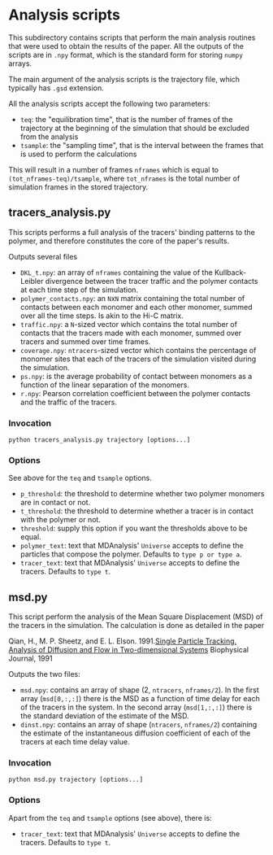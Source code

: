 # Analysis scripts

This subdirectory contains scripts that perform the main analysis routines that
were used to obtain the results of the paper. All the outputs of the scripts are
in `.npy` format, which is the standard form for storing `numpy` arrays.

The main argument of the analysis scripts is the trajectory file, which
typically has `.gsd` extension.

All the analysis scripts accept the following two parameters:
- `teq`: the "equilibration time", that is the number of frames of the
  trajectory at the beginning of the simulation that should be excluded from the
  analysis
- `tsample`: the "sampling time", that is the interval between the frames that
  is used to perform the calculations

This will result in a number of frames `nframes` which is equal to
`(tot_nframes-teq)/tsample`, where `tot_nframes` is the total number of
simulation frames in the stored trajectory.

## tracers_analysis.py
This scripts performs a full analysis of the tracers' binding patterns to the
polymer, and therefore constitutes the core of the paper's results.

Outputs several files

- `DKL_t.npy`: an array of `nframes` containing the value of the
  Kullback-Leibler divergence between the tracer traffic and the polymer
  contacts at each time step of the simulation.
- `polymer_contacts.npy`: an `N`x`N` matrix containing the total number of
  contacts between each monomer and each other monomer, summed over all the time
  steps. Is akin to the Hi-C matrix.
- `traffic.npy`: a `N`-sized vector which contains the total number of contacts
  that the tracers made with each monomer, summed over tracers and summed over
  time frames.
- `coverage.npy`: `ntracers`-sized vector which contains the percentage of
  monomer sites that each of the tracers of the simulation visited during the
  simulation.
- `ps.npy`: is the average probability of contact between monomers as a function
  of the linear separation of the monomers.
- `r.npy`: Pearson correlation coefficient between the polymer contacts and the
  traffic of the tracers.

### Invocation

```
python tracers_analysis.py trajectory [options...]
```

### Options

See above for the `teq` and `tsample` options.

- `p_threshold`: the threshold to determine whether two polymer monomers are in
  contact or not.
- `t_threshold`: the threshold to determine whether a tracer is in contact with
  the polymer or not.
- `threshold`: supply this option if you want the thresholds above to be equal.
- `polymer_text`: text that MDAnalysis' `Universe` accepts to define the
  particles that compose the polymer. Defaults to `type p or type a`.
- `tracer_text`: text that MDAnalysis' `Universe` accepts to define the
  tracers. Defaults to `type t`.

## msd.py
This script perform the analysis of the Mean Square Displacement (MSD) of the
tracers in the simulation. The calculation is done as detailed in the paper

Qian, H., M. P. Sheetz, and E. L. Elson. 1991.[Single Particle Tracking.
Analysis of Diffusion and Flow in Two-dimensional
Systems](https://dx.doi.org/10.1016%2FS0006-3495%2891%2982125-7) Biophysical
Journal, 1991

Outputs the two files:
- `msd.npy`: contains an array of shape (2, `ntracers`, `nframes/2`). In the
  first array (`msd[0,:,:]`) there is the MSD as a function of time delay for each 
  of the tracers in the system. In the second array (`msd[1,:,:]`) there is the
  standard deviation of the estimate of the MSD.
- `dinst.npy`: contains an array of shape (`ntracers`, `nframes/2`) containing
  the estimate of the instantaneous diffusion coefficient of each of the tracers
  at each time delay value.

### Invocation

```
python msd.py trajectory [options...]
```

### Options

Apart from the `teq` and `tsample` options (see above), there is:

- `tracer_text`: text that MDAnalysis' `Universe` accepts to define the
  tracers. Defaults to `type t`.
